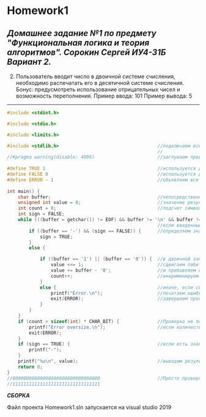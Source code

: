 # Homework1
___Домашнее задание №1 по предмету "Функциональная логика и теория алгоритмов".
Сорокин Сергей ИУ4-31Б Вариант 2.___
---------------------------------------------------------------------------
2. Пользователь вводит число в двоичной системе счисления, необходимо распечатать его в десятичной системе счисления.
Бонус: предусмотреть использование отрицательных чисел и возможность переполнения.
Пример ввода: 101
Пример вывода: 5
---------------------------------------------------------------------------
```c
#include <stdint.h> 

#include <stdio.h>

#include <limits.h>

#include <stdlib.h>                                    //подключаем все нужные нам библиотеки
                                                       //
//#pragma warning(disable: 4996)                       //заглушаем предупреждения компиляторав (в начале программа использовала scanf и компилятор сильно ругался) 
                                                       
#define TRUE 1                                         //используется для определения наличия у числа знака "+" или "-" 
#define FALSE 0                                        //используется для определения наличия у числа знака "+" или "-"
#define ERROR - 1                                      //объявляем все макроподстановки
                                                       
int main() {
    char buffer;                                       //непосредственно введённый с клавиатуры символ
    unsigned int value = 0;                            //значение результата по модулю
    int count = 0;                                     //подсчет символов результата (используется для определения переполнения) 
    int sign = FALSE;
    while (((buffer = getchar()) != EOF) && buffer != '\n' && buffer != '\0') {  
                                                       //если введенный сивол не конец файла и не сивол перехода на новую строку и не сивол конца строки) 
        if ((buffer == '-') && (sign == FALSE)) {      //определяем знак
            sign = TRUE;                               
        }
        else {

            if ((buffer == '1') || (buffer == '0')) {  //в двоичной записи числа содержаться только числа 1 и 0, так что для них...
                value <<= 1;                           //сдвигаем побитово value на 1 бит влево
                value += buffer - '0';                 //и прибавляем к нему значение буфера
                count++;                               //инкриминируем счётчик символов
            }
            else {                                     //иначе, если символ не 1 или 0 или -, значит символ введён неправильно и надо выдать ошибку 
                printf("Error.\n");                    //печатаем ошибку
                exit(ERROR);                           //завершаем программу с кодом ошибки -1
            }
        }
    }                                                  
    if (count > sizeof(int) * CHAR_BIT) {              //Проверка не переполнение
        printf("Error oversize.\n");                   //если количество символов больше чем максимально количество бит для данной архитектуры памяти, то выводим ошибку
        exit(ERROR);
    }
    if (sign == TRUE) {                                //если есть знак "-", то печатаем его
        printf("-");
    }
    printf("%u\n", value);                             //выводим результат
    return 0;
}
//00000000000000000000000000000000                     //Просто проверял по этим числам перепонение, чтобы каждый раз не вбивать 32 единицы
//11111111111111111111111111111111
```
___СБОРКА___

Файл проекта Homework1.sln запускается на visual studio 2019
